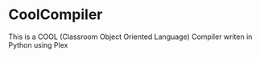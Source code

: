 # CoolCompiler
This is a COOL (Classroom Object Oriented Language) Compiler writen in Python using Plex
